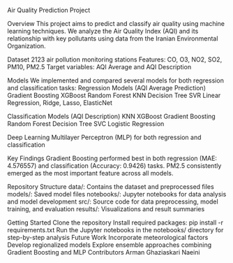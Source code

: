 Air Quality Prediction Project

Overview
This project aims to predict and classify air quality using machine learning techniques. We analyze the Air Quality Index (AQI) and its relationship with key pollutants using data from the Iranian Environmental Organization.

Dataset
2123 air pollution monitoring stations
Features: CO, O3, NO2, SO2, PM10, PM2.5
Target variables: AQI Average and AQI Description

Models
We implemented and compared several models for both regression and classification tasks:
Regression Models (AQI Average Prediction)
Gradient Boosting
XGBoost
Random Forest
KNN
Decision Tree
SVR
Linear Regression, Ridge, Lasso, ElasticNet

Classification Models (AQI Description)
KNN
XGBoost
Gradient Boosting
Random Forest
Decision Tree
SVC
Logistic Regression

Deep Learning
Multilayer Perceptron (MLP) for both regression and classification

Key Findings
Gradient Boosting performed best in both regression (MAE: 4.576557) and classification (Accuracy: 0.9426) tasks.
PM2.5 consistently emerged as the most important feature across all models.

Repository Structure
data/: Contains the dataset and preprocessed files
models/: Saved model files
notebooks/: Jupyter notebooks for data analysis and model development
src/: Source code for data preprocessing, model training, and evaluation
results/: Visualizations and result summaries

Getting Started
Clone the repository
Install required packages: pip install -r requirements.txt
Run the Jupyter notebooks in the notebooks/ directory for step-by-step analysis
Future Work
Incorporate meteorological factors
Develop regionalized models
Explore ensemble approaches combining Gradient Boosting and MLP
Contributors
Arman Ghaziaskari Naeini